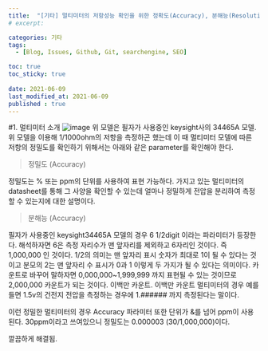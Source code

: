 ```yaml
---
title:  "[기타] 멀티미터의 저항성능 확인을 위한 정확도(Accuracy), 분해능(Resolution) 확인"
# excerpt: 

categories: 기타
tags:
  - [Blog, Issues, Github, Git, searchengine, SEO]

toc: true
toc_sticky: true
 
date: 2021-06-09
last_modified_at: 2021-06-09
published : true
---
```


#1. 멀티미터 소개
![image](https://user-images.githubusercontent.com/82863114/121308123-a6957c00-c93b-11eb-98d8-9bdfa639aa09.png)
위 모델은 필자가 사용중인 keysight사의 34465A 모델. 위 모델을 이용해 1/1000ohm의 저항을 측정하곤 했는데 이 때 멀티미터 모델에 따른 저항의 정밀도를 확인하기 위해서는 아래와 같은 parameter를 확인해야 한다. 

> 정밀도 (Accuracy)

정밀도는 % 또는 ppm의 단위를 사용하여 표현 가능하다. 
가지고 있는 멀티미터의 datasheet를 통해 그 사양을 확인할 수 있는데 얼마나 정밀하게 전압을 분리하여 측정할 수 있는지에 대한 설명이다. 

> 분해능 (Accuracy)

필자가 사용중인 keysight34465A 모델의 경우 6 1/2digit 이라는 파라미터가 등장한다. 해석하자면 6은 측정 자리수가 맨 앞자리를 제외하고 6자리인 것이다. 즉 1,000,000 인 것이다. 1/2의 의미는 맨 앞자리 표시 숫자가 최대로 1이 될 수 있다는 것이고 분모의 2는 맨 앞자리 수 표시가 0과 1 이렇게 두 가지가 될 수 있다는 의미이다. 카운트로 바꾸어 말하자면 0,000,000~1,999,999 까지 표현될 수 있는 것이므로 2,000,000 카운트가 되는 것이다. 이백만 카운트.
이백만 카운트 멀티미터의 경우 예를들면 1.5v의 건전지 전압을 측정하는 경우에 1.###### 까지 측정된다는 말이다. 

이런 정밀한 멀티미터의 경우 Accuracy 파라미터 또한 단위가 &를 넘어 ppm이 사용된다. 30ppm이라고 쓰여있으니 정밀도는 0.000003 (30/1,000,000)이다. 

깔끔하게 해결됨. 